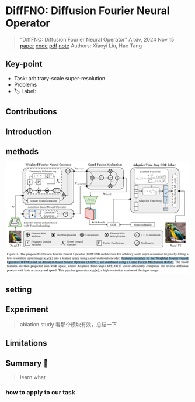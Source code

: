 # DiffFNO: Diffusion Fourier Neural Operator

> "DiffFNO: Diffusion Fourier Neural Operator" Arxiv, 2024 Nov 15
> [paper](http://arxiv.org/abs/2411.09911v1) [code]() [pdf](./2024_11_Arxiv_DiffFNO--Diffusion-Fourier-Neural-Operator.pdf) [note](./2024_11_Arxiv_DiffFNO--Diffusion-Fourier-Neural-Operator_Note.md)
> Authors: Xiaoyi Liu, Hao Tang

## Key-point

- Task: arbitrary-scale super-resolution
- Problems
- :label: Label:

## Contributions

## Introduction

## methods

![fig2](docs/2024_11_Arxiv_DiffFNO--Diffusion-Fourier-Neural-Operator_Note/fig2.png)



## setting

## Experiment

> ablation study 看那个模块有效，总结一下

## Limitations

## Summary :star2:

> learn what

### how to apply to our task

